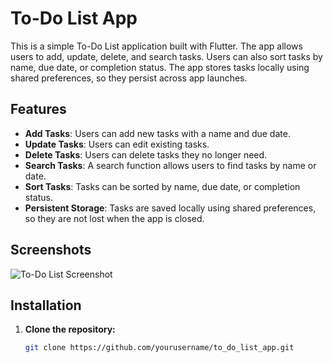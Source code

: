 # To-Do List App

This is a simple To-Do List application built with Flutter. The app allows users to add, update, delete, and search tasks. Users can also sort tasks by name, due date, or completion status. The app stores tasks locally using shared preferences, so they persist across app launches.

## Features

- **Add Tasks**: Users can add new tasks with a name and due date.
- **Update Tasks**: Users can edit existing tasks.
- **Delete Tasks**: Users can delete tasks they no longer need.
- **Search Tasks**: A search function allows users to find tasks by name or date.
- **Sort Tasks**: Tasks can be sorted by name, due date, or completion status.
- **Persistent Storage**: Tasks are saved locally using shared preferences, so they are not lost when the app is closed.

## Screenshots

![To-Do List Screenshot](path_to_screenshot.png)  <!-- Replace with actual screenshot path -->

## Installation

1. **Clone the repository:**

   ```bash
   git clone https://github.com/yourusername/to_do_list_app.git
